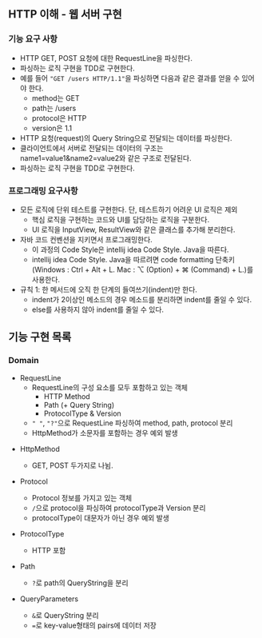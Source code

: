 ## HTTP 이해 - 웹 서버 구현


### 기능 요구 사항

- HTTP GET, POST 요청에 대한 RequestLine을 파싱한다.
- 파싱하는 로직 구현을 TDD로 구현한다.
- 예를 들어 `"GET /users HTTP/1.1"`을 파싱하면 다음과 같은 결과를 얻을 수 있어야 한다.
  - method는 GET
  - path는 /users
  - protocol은 HTTP
  - version은 1.1 
- HTTP 요청(request)의 Query String으로 전달되는 데이터를 파싱한다. 
- 클라이언트에서 서버로 전달되는 데이터의 구조는 name1=value1&name2=value2와 같은 구조로 전달된다.
- 파싱하는 로직 구현을 TDD로 구현한다.



### 프로그래밍 요구사항

- 모든 로직에 단위 테스트를 구현한다. 단, 테스트하기 어려운 UI 로직은 제외
  - 핵심 로직을 구현하는 코드와 UI를 담당하는 로직을 구분한다.
  - UI 로직을 InputView, ResultView와 같은 클래스를 추가해 분리한다.
- 자바 코드 컨벤션을 지키면서 프로그래밍한다.
   - 이 과정의 Code Style은 intellij idea Code Style. Java을 따른다.
   - intellij idea Code Style. Java을 따르려면 code formatting 단축키(Windows : Ctrl + Alt + L. Mac : ⌥ (Option) + ⌘ (Command) + L.)를 사용한다.
- 규칙 1: 한 메서드에 오직 한 단계의 들여쓰기(indent)만 한다.
   - indent가 2이상인 메소드의 경우 메소드를 분리하면 indent를 줄일 수 있다.
   - else를 사용하지 않아 indent를 줄일 수 있다.

## 기능 구현 목록

### Domain

- RequestLine
  - RequestLine의 구성 요소를 모두 포함하고 있는 객체
    - HTTP Method
    - Path (+ Query String)
    - ProtocolType & Version
  * `" "`, `"?"`으로 RequestLine 파싱하여 method, path, protocol 분리
  * HttpMethod가 소문자를 포함하는 경우 예외 발생

* HttpMethod
  * GET, POST 두가지로 나뉨.

* Protocol
  * Protocol 정보를 가지고 있는 객체
  * `/`으로 protocol을 파싱하여 protocolType과 Version 분리
  * protocolType이 대문자가 아닌 경우 예외 발생

* ProtocolType
  * HTTP 포함

* Path
  * `?`로 path의 QueryString을 분리

* QueryParameters
  * `&`로 QueryString 분리
  * `=`로 key-value형태의 pairs에 데이터 저장
